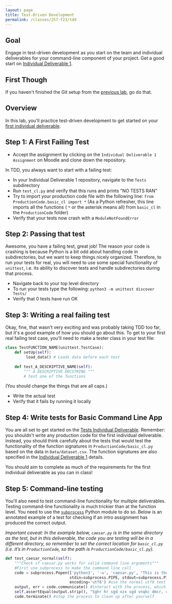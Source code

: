 ```yaml
---
layout: page
title: Test-Driven Development
permalink: /classes/257-f23/tdd
---
```


## Goal
Engage in test-driven development as you start on the team and individual deliverables for your command-line component of your project. Get a good start on [Individual Deliverable 1](project-1-ind).

## First Though

If you haven't finished the Git setup from the [previous lab](lab-git), go do that.

## Overview
In this lab, you'll practice test-driven development to get started on your [first individual deliverable](project-1-ind).

## Step 1: A First Failing Test
* Accept the assignment by clicking on the `Individual Deliverable 1 Assignment` on Moodle and clone down the repository.

In TDD, you always want to start with a failing test: 
* In your Individual Deliverable 1 repository, navigate to the `Tests` subdirectory
* Run `test_cl.py` and verify that this runs and prints "NO TESTS RAN"
* Try to import your production code file with the following line:
    ```from ProductionCode.basic_cl import *```
    (As a Python refresher, this line imports all the functions ( `*` or the asterisk means all) from `basic_cl` in the `ProductionCode` folder)
* Verify that your tests now crash with a `ModuleNotFoundError`

## Step 2: Passing that test
Awesome, you have a failing test, great job! The reason your code is crashing is because Python is a bit odd about handling code in subdirectories, but we want to keep things nicely organized. Therefore, to run your tests for real, you will need to use some special functionality of `unittest`, i.e. its ability to discover tests and handle subdirectories during that process. 

* Navigate back to your top level directory
* To run your tests type the following:
```python3 -m unittest discover Tests/```
* Verify that 0 tests have run OK

## Step 3: Writing a real failing test
Okay, fine, that wasn't very exciting and was probably taking TDD too far, but it's a good example of how you should go about this.
To get to your first real failing test case, you'll need to make a tester class in your test file:

```python
class TestFUNCTION_NAME(unittest.TestCase):
    def setUp(self):
         load_data() # Loads data before each test 
         
    def test_A_DESCRIPTIVE_NAME(self):
        """ A DESCRIPTIVE DOCSTRING """
        # test one of the functions
```

(You should change the things that are all caps.)

* Write the actual test
* Verify that it fails by running it locally

## Step 4: Write tests for Basic Command Line App
You are all set to get started on the [Tests Individual Deliverable](project-1-ind).
Remember: you shouldn't write any production code for the first individual deliverable. Instead, you should think carefully about the tests that would test the functionality of the function signatures in `ProductionCode/basic_cl.py` based on the data in `Data/dataset.csv`. The function signatures are also specified in the [Individual Deliverable 1](project-1-ind) details.

You should aim to complete as much of the requirements for the first individual deliverable as you can in class!

## Step 5: Command-line testing
You'll also need to test command-line functionality for multiple deliverables.
Testing command-line functionality is much trickier than at the function level. 
You need to use the [`subprocess`](https://docs.python.org/3/library/subprocess.html) Python module to do so. 
Below is an annotated example of a test for checking if an intro assignment has produced the correct output.

*Important caveat:  In the example below, `caesar.py` is in the same directory as the test, but in this deliverable, the code you are testing will be in a different directory, so remember to set the correct location for `basic_cl.py` (i.e. it’s in `ProductionCode`, so the path is `ProductionCode/basic_cl.py`).*


```python
def test_caesar_normal(self):
    """Check if caesar.py works for valid command line arguments"""
    #First use subprocess to make the command line call
    code = subprocess.Popen(['python3', '-u', 'caesar.py', "This is the way the world ends, dontcha know?", '25'], #give it a list of the exact things you want to be "typed" on the command line, -u keeps stdout unbuffered so it goes through all at once
                            stdin=subprocess.PIPE, stdout=subprocess.PIPE, #you are piping stdin and stdout so subprocess can use them
                            encoding='utf8') #use the normal utf8 text
    output, err = code.communicate() #interact with the process, which runs it, and save the things returned to output and err
    self.assertEqual(output.strip(), "Sghr hr sgd vzx sgd vnqkc dmcr, cnmsbgz jmnv?") #strip extra whitespace from the output and compare it to what you think it should be
    code.terminate() #stop the process to clean up after yourself
```